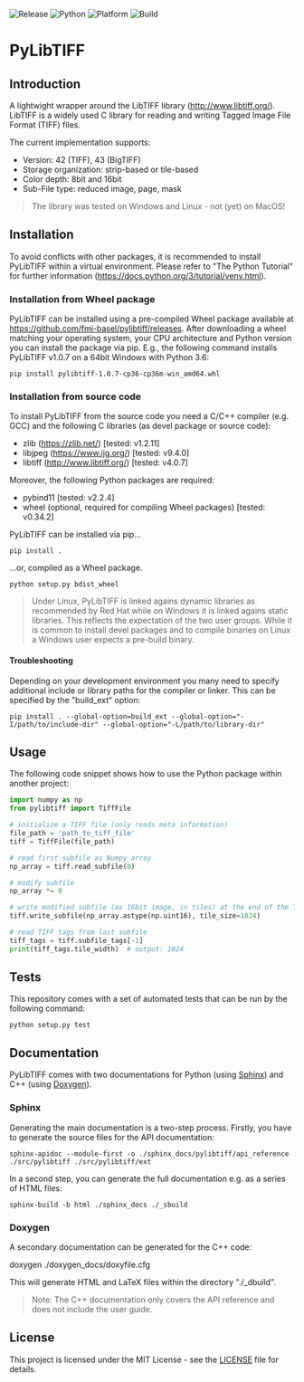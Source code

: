 [//]: # (This file was generated by generate_readme.py!)

![Release](https://img.shields.io/badge/release-v1.0.7-blue)
![Python](https://img.shields.io/badge/python-3.6%20|%20python-3.7%20|%203.8-blue)
![Platform](https://img.shields.io/badge/platform-windows%20%7C%20linux%20%7C%20macos-lightgrey)
![Build](https://github.com/fractal-napari-plugins-collection/pylibtiff/workflows/build/badge.svg?branch=master)

# PyLibTIFF

## Introduction

A lightwight wrapper around the LibTIFF library (http://www.libtiff.org/).
LibTIFF is a widely used C library for reading and writing Tagged Image File
Format (TIFF) files.

The current implementation supports:
- Version: 42 (TIFF), 43 (BigTIFF)
- Storage organization: strip-based or tile-based
- Color depth: 8bit and 16bit
- Sub-File type: reduced image, page, mask

> The library was tested on Windows and Linux - not (yet) on MacOS!

## Installation 

To avoid conflicts with other packages, it is recommended to install PyLibTIFF
within a virtual environment. Please refer to "The Python Tutorial"
for further information (https://docs.python.org/3/tutorial/venv.html).

### Installation from Wheel package

PyLibTIFF can be installed using a pre-compiled Wheel package available at
https://github.com/fmi-basel/pylibtiff/releases.
After downloading a wheel matching your operating system, your CPU architecture
and Python version you can install the package via pip. E.g., the following
command installs PyLibTIFF v1.0.7 on a 64bit Windows with Python 3.6:

```text
pip install pylibtiff-1.0.7-cp36-cp36m-win_amd64.whl
```

### Installation from source code

To install PyLibTIFF from the source code you need a C/C++ compiler (e.g. GCC)
and the following C libraries (as devel package or source code):
- zlib (https://zlib.net/) [tested: v1.2.11]
- libjpeg (https://www.ijg.org/) [tested: v9.4.0]
- libtiff (http://www.libtiff.org/) [tested: v4.0.7]

Moreover, the following Python packages are required:
- pybind11 [tested: v2.2.4]
- wheel (optional, required for compiling Wheel packages) [tested: v0.34.2]

PyLibTIFF can be installed via pip...

```text
pip install .
```

...or, compiled as a Wheel package.

```text
python setup.py bdist_wheel
```

> Under Linux, PyLibTIFF is linked agains dynamic libraries as recommended by
> Red Hat while on Windows it is linked agains static libraries. This reflects
> the expectation of the two user groups. While it is common to install devel
> packages and to compile binaries on Linux a Windows user expects a pre-build
> binary.

#### Troubleshooting

Depending on your development environment you many need to specify additional
include or library paths for the compiler or linker. This can be specified by
the "build_ext" option:

```text
pip install . --global-option=build_ext --global-option="-I/path/to/include-dir" --global-option="-L/path/to/library-dir"
```

## Usage

The following code snippet shows how to use the Python package within another
project:

```python
import numpy as np
from pylibtiff import TiffFile

# initialize a TIFF file (only reads meta information)
file_path = 'path_to_tiff_file'
tiff = TiffFile(file_path)

# read first subfile as Numpy array
np_array = tiff.read_subfile(0)

# modify subfile
np_array *= 0

# write modified subfile (as 16bit image, in tiles) at the end of the TIFF file
tiff.write_subfile(np_array.astype(np.uint16), tile_size=1024)

# read TIFF tags from last subfile
tiff_tags = tiff.subfile_tags[-1]
print(tiff_tags.tile_width)  # output: 1024
```

## Tests

This repository comes with a set of automated tests that can be run by the
following command:

```text
python setup.py test
```

## Documentation

PyLibTIFF comes with two documentations for Python
(using [Sphinx](https://www.sphinx-doc.org/en/master/)) and C++
(using [Doxygen](https://www.doxygen.nl/index.html)).

### Sphinx

Generating the main documentation is a two-step process. Firstly, you have to
generate the source files for the API documentation:

```text
sphinx-apidoc --module-first -o ./sphinx_docs/pylibtiff/api_reference ./src/pylibtiff ./src/pylibtiff/ext
```

In a second step, you can generate the full documentation e.g. as a series of
HTML files:

```text
sphinx-build -b html ./sphinx_docs ./_sbuild
```

### Doxygen

A secondary documentation can be generated for the C++ code:

doxygen ./doxygen_docs/doxyfile.cfg

This will generate HTML and LaTeX files within the directory "./_dbuild".

> Note: The C++ documentation only covers the API reference and does not
        include the user guide.

## License

This project is licensed under the MIT License - see the
[LICENSE](https://github.com/fmi-basel/pylibtiff/blob/master/LICENSE)
file for details.

